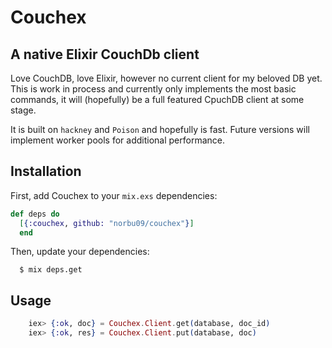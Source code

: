 Couchex
=======

A native Elixir CouchDb client
------------------------------

Love CouchDB, love Elixir, however no current client for my beloved DB
yet. This is work in process and currently only implements the most
basic commands, it will (hopefully) be a full featured CpuchDB client at
some stage.

It is built on `hackney` and `Poison` and hopefully is fast. Future
versions will implement worker pools for additional performance.

## Installation

First, add Couchex to your `mix.exs` dependencies:

```elixir
def deps do
  [{:couchex, github: "norbu09/couchex"}]
  end
```

Then, update your dependencies:

```sh-session
  $ mix deps.get
```

## Usage

```elixir
    iex> {:ok, doc} = Couchex.Client.get(database, doc_id)
    iex> {:ok, res} = Couchex.Client.put(database, doc)
```

